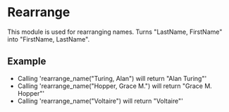Rearrange
==========

This module is used for rearranging names.
Turns "LastName, FirstName" into "FirstName, LastName".

## Example

* Calling 'rearrange_name("Turing, Alan") will return "Alan Turing"'
* Calling 'rearrange_name("Hopper, Grace M.") will return "Grace M. Hopper"'
* Calling 'rearrange_name("Voltaire") will return "Voltaire"'
